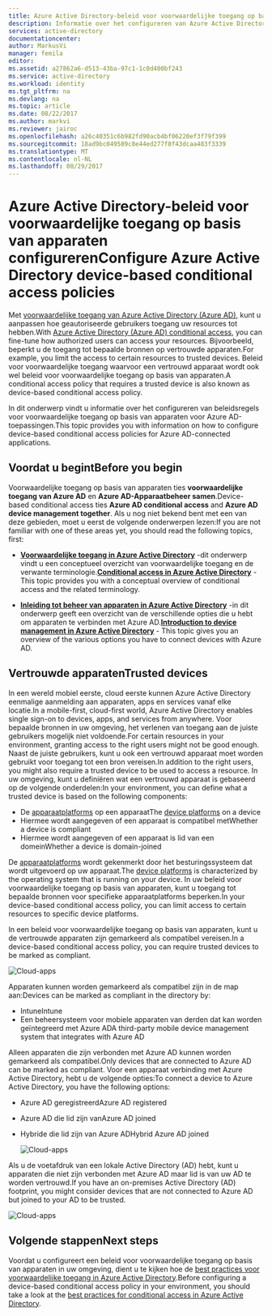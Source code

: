 ```yaml
---
title: Azure Active Directory-beleid voor voorwaardelijke toegang op basis van apparaten configureren | Microsoft Docs
description: Informatie over het configureren van Azure Active Directory-beleid voor voorwaardelijke toegang op basis van apparaten.
services: active-directory
documentationcenter: 
author: MarkusVi
manager: femila
editor: 
ms.assetid: a27862a6-d513-43ba-97c1-1c0d400bf243
ms.service: active-directory
ms.workload: identity
ms.tgt_pltfrm: na
ms.devlang: na
ms.topic: article
ms.date: 08/22/2017
ms.author: markvi
ms.reviewer: jairoc
ms.openlocfilehash: a26c40351c6b982fd90acb4bf06220ef3f79f399
ms.sourcegitcommit: 18ad9bc049589c8e44ed277f8f43dcaa483f3339
ms.translationtype: MT
ms.contentlocale: nl-NL
ms.lasthandoff: 08/29/2017
---
```

# <a name="configure-azure-active-directory-device-based-conditional-access-policies"></a><span data-ttu-id="215f7-103">Azure Active Directory-beleid voor voorwaardelijke toegang op basis van apparaten configureren</span><span class="sxs-lookup"><span data-stu-id="215f7-103">Configure Azure Active Directory device-based conditional access policies</span></span>

<span data-ttu-id="215f7-104">Met [voorwaardelijke toegang van Azure Active Directory (Azure AD)](active-directory-conditional-access-azure-portal.md), kunt u aanpassen hoe geautoriseerde gebruikers toegang uw resources tot hebben.</span><span class="sxs-lookup"><span data-stu-id="215f7-104">With [Azure Active Directory (Azure AD) conditional access](active-directory-conditional-access-azure-portal.md), you can fine-tune how authorized users can access your resources.</span></span> <span data-ttu-id="215f7-105">Bijvoorbeeld, beperkt u de toegang tot bepaalde bronnen op vertrouwde apparaten.</span><span class="sxs-lookup"><span data-stu-id="215f7-105">For example, you limit the access to certain resources to trusted devices.</span></span> <span data-ttu-id="215f7-106">Beleid voor voorwaardelijke toegang waarvoor een vertrouwd apparaat wordt ook wel beleid voor voorwaardelijke toegang op basis van apparaten.</span><span class="sxs-lookup"><span data-stu-id="215f7-106">A conditional access policy that requires a trusted device is also known as device-based conditional access policy.</span></span>

<span data-ttu-id="215f7-107">In dit onderwerp vindt u informatie over het configureren van beleidsregels voor voorwaardelijke toegang op basis van apparaten voor Azure AD-toepassingen.</span><span class="sxs-lookup"><span data-stu-id="215f7-107">This topic provides you with information on how to configure device-based conditional access policies for Azure AD-connected applications.</span></span> 


## <a name="before-you-begin"></a><span data-ttu-id="215f7-108">Voordat u begint</span><span class="sxs-lookup"><span data-stu-id="215f7-108">Before you begin</span></span>

<span data-ttu-id="215f7-109">Voorwaardelijke toegang op basis van apparaten ties **voorwaardelijke toegang van Azure AD** en **Azure AD-Apparaatbeheer samen**.</span><span class="sxs-lookup"><span data-stu-id="215f7-109">Device-based conditional access ties **Azure AD conditional access** and **Azure AD device management together**.</span></span> <span data-ttu-id="215f7-110">Als u nog niet bekend bent met een van deze gebieden, moet u eerst de volgende onderwerpen lezen:</span><span class="sxs-lookup"><span data-stu-id="215f7-110">If you are not familiar with one of these areas yet, you should read the following topics, first:</span></span>

- <span data-ttu-id="215f7-111">**[Voorwaardelijke toegang in Azure Active Directory](active-directory-conditional-access-azure-portal.md)**  -dit onderwerp vindt u een conceptueel overzicht van voorwaardelijke toegang en de verwante terminologie.</span><span class="sxs-lookup"><span data-stu-id="215f7-111">**[Conditional access in Azure Active Directory](active-directory-conditional-access-azure-portal.md)** - This topic provides you with a conceptual overview of conditional access and the related terminology.</span></span>

- <span data-ttu-id="215f7-112">**[Inleiding tot beheer van apparaten in Azure Active Directory](device-management-introduction.md)**  -in dit onderwerp geeft een overzicht van de verschillende opties die u hebt om apparaten te verbinden met Azure AD.</span><span class="sxs-lookup"><span data-stu-id="215f7-112">**[Introduction to device management in Azure Active Directory](device-management-introduction.md)** - This topic gives you an overview of the various options you have to connect devices with Azure AD.</span></span> 


## <a name="trusted-devices"></a><span data-ttu-id="215f7-113">Vertrouwde apparaten</span><span class="sxs-lookup"><span data-stu-id="215f7-113">Trusted devices</span></span>

<span data-ttu-id="215f7-114">In een wereld mobiel eerste, cloud eerste kunnen Azure Active Directory eenmalige aanmelding aan apparaten, apps en services vanaf elke locatie.</span><span class="sxs-lookup"><span data-stu-id="215f7-114">In a mobile-first, cloud-first world, Azure Active Directory enables single sign-on to devices, apps, and services from anywhere.</span></span> <span data-ttu-id="215f7-115">Voor bepaalde bronnen in uw omgeving, het verlenen van toegang aan de juiste gebruikers mogelijk niet voldoende.</span><span class="sxs-lookup"><span data-stu-id="215f7-115">For certain resources in your environment, granting access to the right users might not be good enough.</span></span> <span data-ttu-id="215f7-116">Naast de juiste gebruikers, kunt u ook een vertrouwd apparaat moet worden gebruikt voor toegang tot een bron vereisen.</span><span class="sxs-lookup"><span data-stu-id="215f7-116">In addition to the right users, you might also require a trusted device to be used to access a resource.</span></span> <span data-ttu-id="215f7-117">In uw omgeving, kunt u definiëren wat een vertrouwd apparaat is gebaseerd op de volgende onderdelen:</span><span class="sxs-lookup"><span data-stu-id="215f7-117">In your environment, you can define what a trusted device is based on the following components:</span></span>

- <span data-ttu-id="215f7-118">De [apparaatplatforms](active-directory-conditional-access-azure-portal.md#device-platforms) op een apparaat</span><span class="sxs-lookup"><span data-stu-id="215f7-118">The [device platforms](active-directory-conditional-access-azure-portal.md#device-platforms) on a device</span></span>
- <span data-ttu-id="215f7-119">Hiermee wordt aangegeven of een apparaat is compatibel met</span><span class="sxs-lookup"><span data-stu-id="215f7-119">Whether a device is compliant</span></span>
- <span data-ttu-id="215f7-120">Hiermee wordt aangegeven of een apparaat is lid van een domein</span><span class="sxs-lookup"><span data-stu-id="215f7-120">Whether a device is domain-joined</span></span> 

<span data-ttu-id="215f7-121">De [apparaatplatforms](active-directory-conditional-access-azure-portal.md#device-platforms) wordt gekenmerkt door het besturingssysteem dat wordt uitgevoerd op uw apparaat.</span><span class="sxs-lookup"><span data-stu-id="215f7-121">The [device platforms](active-directory-conditional-access-azure-portal.md#device-platforms) is characterized by the operating system that is running on your device.</span></span> <span data-ttu-id="215f7-122">In uw beleid voor voorwaardelijke toegang op basis van apparaten, kunt u toegang tot bepaalde bronnen voor specifieke apparaatplatforms beperken.</span><span class="sxs-lookup"><span data-stu-id="215f7-122">In your device-based conditional access policy, you can limit access to certain resources to specific device platforms.</span></span>



<span data-ttu-id="215f7-123">In een beleid voor voorwaardelijke toegang op basis van apparaten, kunt u de vertrouwde apparaten zijn gemarkeerd als compatibel vereisen.</span><span class="sxs-lookup"><span data-stu-id="215f7-123">In a device-based conditional access policy, you can require trusted devices to be marked as compliant.</span></span>

![Cloud-apps](./media/active-directory-conditional-access-policy-connected-applications/24.png)

<span data-ttu-id="215f7-125">Apparaten kunnen worden gemarkeerd als compatibel zijn in de map aan:</span><span class="sxs-lookup"><span data-stu-id="215f7-125">Devices can be marked as compliant in the directory by:</span></span>

- <span data-ttu-id="215f7-126">Intune</span><span class="sxs-lookup"><span data-stu-id="215f7-126">Intune</span></span> 
- <span data-ttu-id="215f7-127">Een beheersysteem voor mobiele apparaten van derden dat kan worden geïntegreerd met Azure AD</span><span class="sxs-lookup"><span data-stu-id="215f7-127">A third-party mobile device management system that integrates with Azure AD</span></span>  

<span data-ttu-id="215f7-128">Alleen apparaten die zijn verbonden met Azure AD kunnen worden gemarkeerd als compatibel.</span><span class="sxs-lookup"><span data-stu-id="215f7-128">Only devices that are connected to Azure AD can be marked as compliant.</span></span> <span data-ttu-id="215f7-129">Voor een apparaat verbinding met Azure Active Directory, hebt u de volgende opties:</span><span class="sxs-lookup"><span data-stu-id="215f7-129">To connect a device to Azure Active Directory, you have the following options:</span></span> 

- <span data-ttu-id="215f7-130">Azure AD geregistreerd</span><span class="sxs-lookup"><span data-stu-id="215f7-130">Azure AD registered</span></span>
- <span data-ttu-id="215f7-131">Azure AD die lid zijn van</span><span class="sxs-lookup"><span data-stu-id="215f7-131">Azure AD joined</span></span>
- <span data-ttu-id="215f7-132">Hybride die lid zijn van Azure AD</span><span class="sxs-lookup"><span data-stu-id="215f7-132">Hybrid Azure AD joined</span></span>

    ![Cloud-apps](./media/active-directory-conditional-access-policy-connected-applications/26.png)

<span data-ttu-id="215f7-134">Als u de voetafdruk van een lokale Active Directory (AD) hebt, kunt u apparaten die niet zijn verbonden met Azure AD maar lid is van uw AD te worden vertrouwd.</span><span class="sxs-lookup"><span data-stu-id="215f7-134">If you have an on-premises Active Directory (AD) footprint, you might consider devices that are not connected to Azure AD but joined to your AD to be trusted.</span></span>

![Cloud-apps](./media/active-directory-conditional-access-policy-connected-applications/25.png)


## <a name="next-steps"></a><span data-ttu-id="215f7-136">Volgende stappen</span><span class="sxs-lookup"><span data-stu-id="215f7-136">Next steps</span></span>

<span data-ttu-id="215f7-137">Voordat u configureert een beleid voor voorwaardelijke toegang op basis van apparaten in uw omgeving, dient u te kijken hoe de [best practices voor voorwaardelijke toegang in Azure Active Directory](active-directory-conditional-access-best-practices.md).</span><span class="sxs-lookup"><span data-stu-id="215f7-137">Before configuring a device-based conditional access policy in your environment, you should take a look at the [best practices for conditional access in Azure Active Directory](active-directory-conditional-access-best-practices.md).</span></span>

